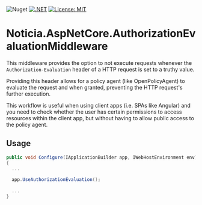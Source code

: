 ![Nuget](https://img.shields.io/nuget/v/Noticia.AspNetCore.AuthorizationEvaluationMiddleware) [![.NET](https://github.com/Noticia-Systems/Noticia.AspNetCore.AuthorizationEvaluationMiddleware/actions/workflows/dotnet.yml/badge.svg)](https://github.com/Noticia-Systems/Noticia.AspNetCore.AuthorizationEvaluationMiddleware/actions/workflows/dotnet.yml) [![License: MIT](https://img.shields.io/badge/License-MIT-green.svg)](https://opensource.org/licenses/MIT)

# Noticia.AspNetCore.AuthorizationEvaluationMiddleware

This middleware provides the option to not execute requests whenever the `Authorization-Evaluation` header of a HTTP request is set to a truthy value.

Providing this header allows for a policy agent (like OpenPolicyAgent) to evaluate the request and when granted, preventing the HTTP request's further execution.

This workflow is useful when using client apps (i.e. SPAs like Angular) and you need to check whether the user has certain permissions to access resources within the client app, but without having to allow public access to the policy agent.

## Usage

```csharp
public void Configure(IApplicationBuilder app, IWebHostEnvironment env)
{
  ...
  
  app.UseAuthorizationEvaluation();
  
  ...
}
```
